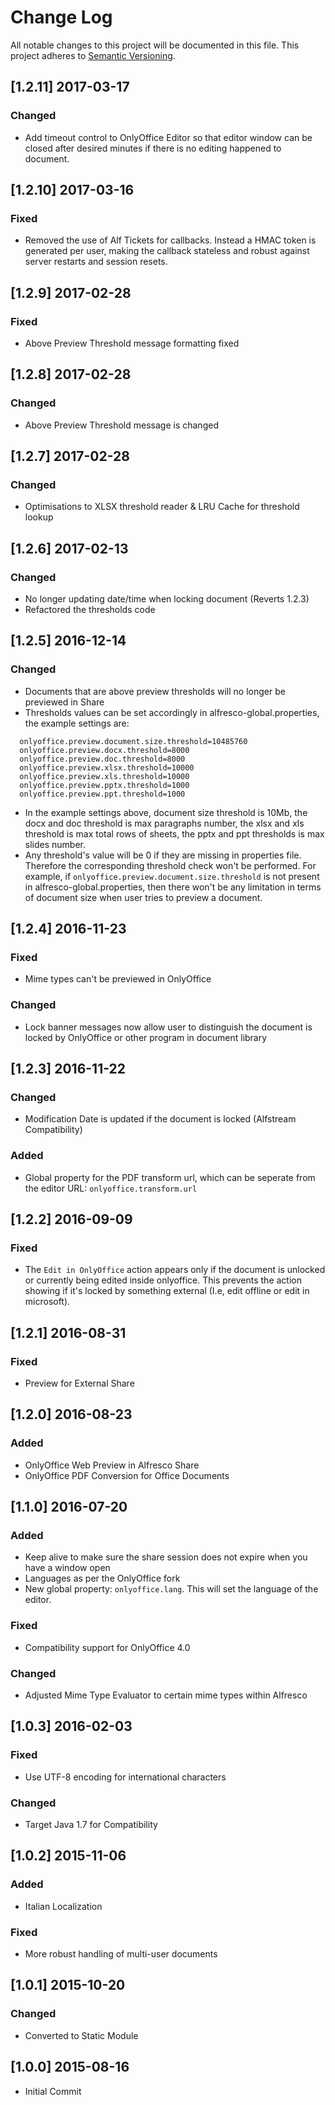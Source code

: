 # Change Log
All notable changes to this project will be documented in this file.
This project adheres to [Semantic Versioning](http://semver.org/).
## [1.2.11] 2017-03-17

### Changed

* Add timeout control to OnlyOffice Editor so that editor window can be closed after desired minutes if there is no editing happened to document.

## [1.2.10] 2017-03-16

### Fixed

* Removed the use of Alf Tickets for callbacks.  Instead a HMAC token is generated per user, making the callback stateless and robust against server restarts and session resets.

## [1.2.9] 2017-02-28

### Fixed

* Above Preview Threshold message formatting fixed

## [1.2.8] 2017-02-28

### Changed

* Above Preview Threshold message is changed

## [1.2.7] 2017-02-28

### Changed

* Optimisations to XLSX threshold reader & LRU Cache for threshold lookup

## [1.2.6] 2017-02-13

### Changed

* No longer updating date/time when locking document (Reverts 1.2.3)
* Refactored the thresholds code

## [1.2.5] 2016-12-14

### Changed

* Documents that are above preview thresholds will no longer be previewed in Share
* Thresholds values can be set accordingly in alfresco-global.properties, the example settings are:
```
  onlyoffice.preview.document.size.threshold=10485760
  onlyoffice.preview.docx.threshold=8000
  onlyoffice.preview.doc.threshold=8000
  onlyoffice.preview.xlsx.threshold=10000
  onlyoffice.preview.xls.threshold=10000
  onlyoffice.preview.pptx.threshold=1000
  onlyoffice.preview.ppt.threshold=1000
```
* In the example settings above, document size threshold is 10Mb, the docx and doc threshold is max paragraphs number, the xlsx and xls threshold is max total rows of sheets, the pptx and ppt thresholds is max slides number.
* Any threshold's value will be 0 if they are missing in properties file. Therefore the corresponding threshold check won't be performed. For example, if `onlyoffice.preview.document.size.threshold` is not present in alfresco-global.properties, then there won't be any limitation in terms of document size when user tries to preview a document.

## [1.2.4] 2016-11-23

### Fixed

* Mime types can't be previewed in OnlyOffice

### Changed

* Lock banner messages now allow user to distinguish the document is locked by OnlyOffice or other program in document library

## [1.2.3] 2016-11-22

### Changed

* Modification Date is updated if the document is locked (Alfstream Compatibility)

### Added

* Global property for the PDF transform url, which can be seperate from the editor URL: `onlyoffice.transform.url`

## [1.2.2] 2016-09-09

### Fixed

* The `Edit in OnlyOffice` action appears only if the document is unlocked or currently being edited inside onlyoffice.  This prevents the action showing if it's locked by something external (I.e, edit offline or edit in microsoft).

## [1.2.1] 2016-08-31

### Fixed

* Preview for External Share

## [1.2.0] 2016-08-23

### Added

* OnlyOffice Web Preview in Alfresco Share
* OnlyOffice PDF Conversion for Office Documents

## [1.1.0] 2016-07-20

### Added

* Keep alive to make sure the share session does not expire when you have a window open
* Languages as per the OnlyOffice fork
* New global property: `onlyoffice.lang`.  This will set the language of the editor.

### Fixed

* Compatibility support for OnlyOffice 4.0

### Changed

* Adjusted Mime Type Evaluator to certain mime types within Alfresco

## [1.0.3] 2016-02-03

### Fixed

* Use UTF-8 encoding for international characters

### Changed

* Target Java 1.7 for Compatibility

## [1.0.2] 2015-11-06

### Added

* Italian Localization

### Fixed

* More robust handling of multi-user documents

## [1.0.1] 2015-10-20

### Changed

* Converted to Static Module

## [1.0.0] 2015-08-16

* Initial Commit
